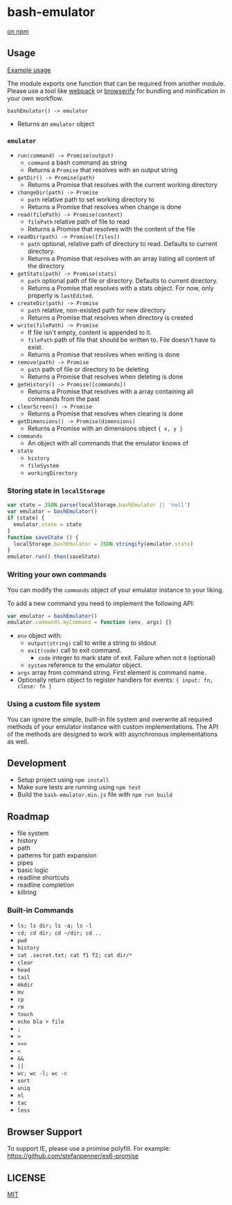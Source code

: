 # bash-emulator

[on npm](https://www.npmjs.com/package/bash-emulator)


## Usage

[Example usage](/index.html)

The module exports one function that can be required from another module.
Please use a tool like [webpack](https://webpack.github.io/) or [browserify](http://browserify.org/)
for bundling and minification in your own workflow.

`bashEmulator() -> emulator`
  - Returns an `emulator` object

### `emulator`

- `run(command) -> Promise(output)`
  - `command` a bash command as string
  - Returns a `Promise` that resolves with an output string
- `getDir() -> Promise(path)`
  - Returns a Promise that resolves with the current working directory
- `changeDir(path) -> Promise`
  - `path` relative path to set working directory to
  - Returns a Promise that resolves when change is done
- `read(filePath) -> Promise(content)`
  - `filePath` relative path of file to read
  - Returns a Promise that resolves with the content of the file
- `readDir(path) -> Promise([files])`
  - `path` optional, relative path of directory to read. Defaults to current directory.
  - Returns a Promise that resolves with an array listing all content of the directory
- `getStats(path) -> Promise(stats)`
  - `path` optional path of file or directory. Defaults to current directory.
  - Returns a Promise that resolves with a stats object. For now, only property is `lastEdited`.
- `createDir(path) -> Promise`
  - `path` relative, non-existed path for new directory
  - Returns a Promise that resolves when directory is created
- `write(filePath) -> Promise`
  - If file isn't empty, content is appended to it.
  - `filePath` path of file that should be written to. File doesn't have to exist.
  - Returns a Promise that resolves when writing is done
- `remove(path) -> Promise`
  - `path` path of file or directory to be deleting
  - Returns a Promise that resolves when deleting is done
- `getHistory() -> Promise([commands])`
  - Returns a Promise that resolves with a array containing all commands from the past
- `clearScreen() -> Promise`
  - Returns a Promise that resolves when clearing is done
- `getDimensions() -> Promise(dimensions)`
  - Returns a Promise with an dimensions object `{ x, y }`
- `commands`
  - An object with all commands that the emulator knows of
- `state`
  - `history`
  - `fileSystem`
  - `workingDirectory`


### Storing state in `localStorage`

``` js
var state = JSON.parse(localStorage.bashEmulator || 'null')
var emulator = bashEmulator()
if (state) {
  emulator.state = state
}
function saveState () {
  localStorage.bashEmulator = JSON.stringify(emulator.state)
}
emulator.run().then(saveState)
```

### Writing your own commands

You can modify the `commands` object of your emulator instance
to your liking.

To add a new command you need to implement the following API:

``` js
var emulator = bashEmulator()
emulator.commands.myCommand = function (env, args) {}
```

- `env` object with:
  - `output(string)` call to write a string to stdout
  - `exit(code)` call to exit command.
    - `code` integer to mark state of exit. Failure when not `0` (optional)
  - `system` reference to the emulator object.
- `args` array from command string. First element is command name.
- Optionally return object to register handlers for events:
  `{ input: fn, close: fn }`

### Using a custom file system

You can ignore the simple, built-in file system and overwrite all
required methods of your emulator instance with custom implementations.
The API of the methods are designed to work with asynchronous implementations as well.


## Development

- Setup project using `npm install`
- Make sure tests are running using `npm test`
- Build the `bash-emulator.min.js` file with `npm run build`


## Roadmap

- file system
- history
- path
- patterns for path expansion
- pipes
- basic logic
- readline shortcuts
- readline completion
- killring

### Built-in Commands

- `ls; ls dir; ls -a; ls -l`
- `cd; cd dir; cd ~/dir; cd ..`
- `pwd`
- `history`
- `cat .secret.txt; cat f1 f2; cat dir/*`
- `clear`
- `head`
- `tail`
- `mkdir`
- `mv`
- `cp`
- `rm`
- `touch`
- `echo bla > file`
- `;`
- `>`
- `>>>`
- `<`
- `&&`
- `||`
- `wc; wc -l; wc -c`
- `sort`
- `uniq`
- `nl`
- `tac`
- `less`


## Browser Support

To support IE, please use a promise polyfill.
For example:
https://github.com/stefanpenner/es6-promise


## LICENSE

[MIT](/LICENSE)


